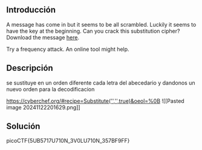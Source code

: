 ## Introducción
A message has come in but it seems to be all scrambled. Luckily it seems to have the key at the beginning. Can you crack this substitution cipher?Download the message [here](https://artifacts.picoctf.net/c/154/message.txt).

Try a frequency attack. An online tool might help.
## Descripción
se sustituye en un orden diferente cada letra del abecedario y dandonos un nuevo orden para la decodificacion

https://cyberchef.org/#recipe=Substitute('','',true)&oeol=%0B
![[Pasted image 20241122201629.png]]
## 

## Solución 
picoCTF{5UB5717U710N_3V0LU710N_357BF9FF}